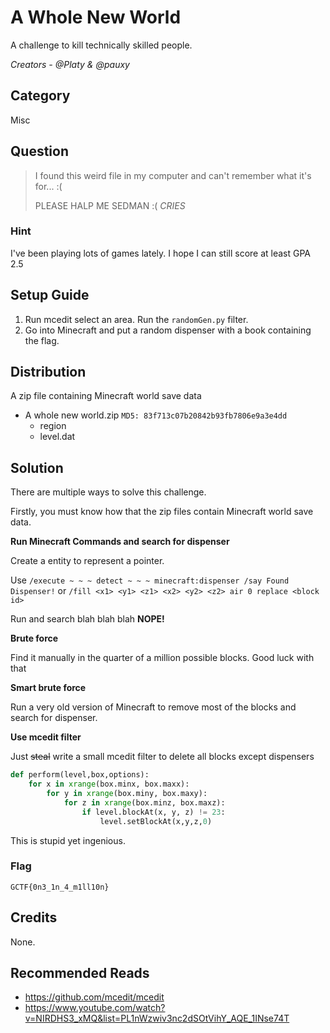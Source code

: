 # A Whole New World
A challenge to kill technically skilled people.

<i>Creators - @Platy &amp; @pauxy</i>

## Category
Misc

## Question
>I found this weird file in my computer and can't remember what it's for... :(
>
>PLEASE HALP ME SEDMAN :( *CRIES*

### Hint
I've been playing lots of games lately. I hope I can still score at least GPA 2.5

## Setup Guide
1. Run mcedit select an area. Run the `randomGen.py` filter.
2. Go into Minecraft and put a random dispenser with a book containing the flag.

## Distribution
A zip file containing Minecraft world save data
- A whole new world.zip `MD5: 83f713c07b20842b93fb7806e9a3e4dd`
	- region
	- level.dat

## Solution
There are multiple ways to solve this challenge.

Firstly, you must know how that the zip files contain Minecraft world save data.

<b>Run Minecraft Commands and search for dispenser</b>

Create a entity to represent a pointer.

Use `/execute ~ ~ ~ detect ~ ~ ~ minecraft:dispenser /say Found Dispenser!` or `/fill <x1> <y1> <z1> <x2> <y2> <z2> air 0 replace <block id>`

Run and search blah blah blah <b>NOPE!</b>

<b>Brute force</b>

Find it manually in the quarter of a million possible blocks. Good luck with that

<b>Smart brute force</b>

Run a very old version of Minecraft to remove most of the blocks and search for dispenser.

<b>Use mcedit filter</b>

Just ~~steal~~ write a small mcedit filter to delete all blocks except dispensers

```python
def perform(level,box,options):
	for x in xrange(box.minx, box.maxx):
		for y in xrange(box.miny, box.maxy):
			for z in xrange(box.minz, box.maxz):
				if level.blockAt(x, y, z) != 23:
					level.setBlockAt(x,y,z,0)
```

This is stupid yet ingenious.

### Flag
`GCTF{0n3_1n_4_m1ll10n}`

## Credits
None.

## Recommended Reads
- https://github.com/mcedit/mcedit
- https://www.youtube.com/watch?v=NIRDHS3_xMQ&list=PL1nWzwiv3nc2dSOtVihY_AQE_1INse74T
